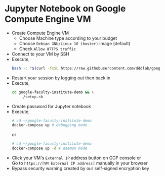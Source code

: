 # Jupyter Notebook on Google Compute Engine VM

* Create Compute Engine VM  
  * Choose Machine type according to your budget
  * Choose `Debian GNU/Linux 10 (buster)` image (default)
  * Check `Allow HTTPS traffic`
* Connect to your VM by SSH
* Execute,
  ```bash
  bash -c "$(curl -fsSL https://raw.githubusercontent.com/dddlab/google-faculty-institute-demo/master/setup.sh)"
  ```
* Restart your session by logging out then back in
* Execute,
  ```bash
  cd google-faculty-institute-demo && \
      ./setup.sh
  ```
* Create password for Jupyter notebook
* Execute,
  ```bash
  # cd ~/google-faculty-institute-demo
  docker-compose up # debugging mode
  ```
  or 
  ```bash
  # cd ~/google-faculty-institute-demo
  docker-compose up -d # daemon mode
  ```
* Click your VM's `External IP` address button on GCP console or  
  Go to `https://[VM External IP address]` manually in your browser
* Bypass security warning created by our self-signed encryption key
